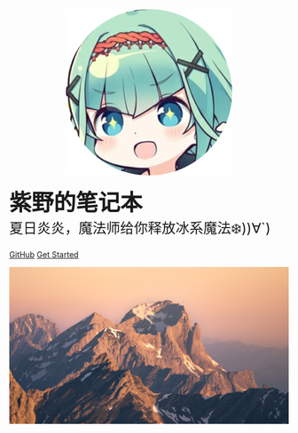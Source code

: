 <!-- ![logo](image/icon.png) -->

<center>
<a href='/'>
<img src="images/icon.png" width=300>
</a>
</center>

<b style=font-size:40px>紫野的笔记本<br /></b>
<a style=font-size:25px>夏日炎炎，魔法师给你释放冰系魔法❄️))∀`)</a>

[GitHub](https://github.com/nobody0know/nobody_notebook)
[Get Started](#欢迎光临紫野的笔记本！)

<!-- 背景图片 -->

![](_media/wallhaven-d6w763.jpg)
